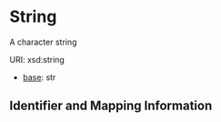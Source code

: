 
   
# String

A character string

URI: xsd:string

* [base](https://w3id.org/linkml/base): str






## Identifier and Mapping Information

